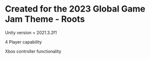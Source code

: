 # Created for the 2023 Global Game Jam Theme - Roots

Unity version = 2021.3.2f1

4 Player capability

Xbox controller functionality
